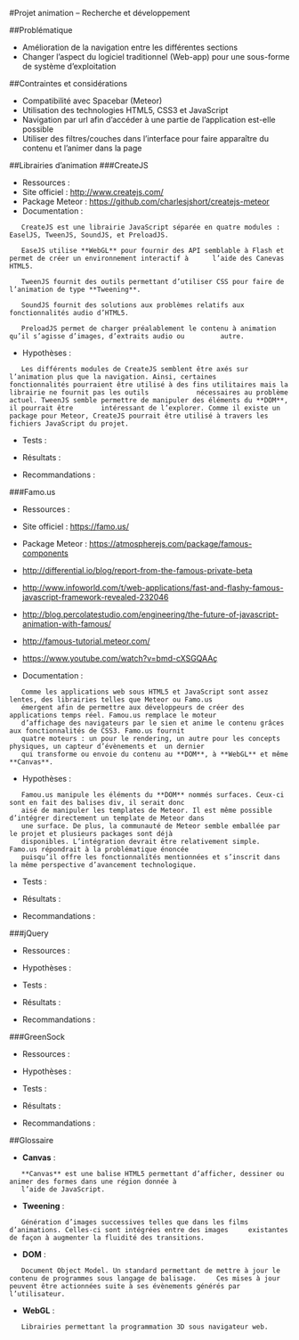 #Projet animation – Recherche et développement

##Problématique

*	Amélioration de la navigation entre les différentes sections
*	Changer l’aspect du logiciel traditionnel (Web-app) pour une sous-forme de système d’exploitation

##Contraintes et considérations

*	Compatibilité avec Spacebar (Meteor)
*	Utilisation des technologies HTML5, CSS3 et JavaScript
*	Navigation par url afin d’accéder à une partie de l’application est-elle possible
*	Utiliser des filtres/couches dans l’interface pour faire apparaître du contenu et l’animer dans la page

##Librairies d’animation 
###CreateJS
* Ressources :
 * Site officiel : http://www.createjs.com/
 * Package Meteor : https://github.com/charlesjshort/createjs-meteor
* Documentation :

~~~
   CreateJS est une librairie JavaScript séparée en quatre modules : EaselJS, TweenJS, SoundJS, et PreloadJS. 

   EaseJS utilise **WebGL** pour fournir des API semblable à Flash et permet de créer un environnement interactif à      l’aide des Canevas HTML5. 
   
   TweenJS fournit des outils permettant d’utiliser CSS pour faire de l’animation de type **Tweening**.
   
   SoundJS fournit des solutions aux problèmes relatifs aux fonctionnalités audio d’HTML5.
   
   PreloadJS permet de charger préalablement le contenu à animation qu’il s’agisse d’images, d’extraits audio ou         autre.
~~~
*	Hypothèses :

~~~
   Les différents modules de CreateJS semblent être axés sur l’animation plus que la navigation. Ainsi, certaines        fonctionnalités pourraient être utilisé à des fins utilitaires mais la librairie ne fournit pas les outils            nécessaires au problème actuel. TweenJS semble permettre de manipuler des éléments du **DOM**, il pourrait être       intéressant de l’explorer. Comme il existe un package pour Meteor, CreateJS pourrait être utilisé à travers les       fichiers JavaScript du projet.
~~~
*	Tests :

*	Résultats :

*	Recommandations :

###Famo.us
*	Ressources :
 * Site officiel : https://famo.us/
 * Package Meteor : https://atmospherejs.com/package/famous-components
 * http://differential.io/blog/report-from-the-famous-private-beta
 * http://www.infoworld.com/t/web-applications/fast-and-flashy-famous-javascript-framework-revealed-232046
 * http://blog.percolatestudio.com/engineering/the-future-of-javascript-animation-with-famous/
 * http://famous-tutorial.meteor.com/
 * https://www.youtube.com/watch?v=bmd-cXSGQAAç
 
*	Documentation : 

~~~
   Comme les applications web sous HTML5 et JavaScript sont assez lentes, des librairies telles que Meteor ou Famo.us
   émergent afin de permettre aux développeurs de créer des applications temps réel. Famou.us remplace le moteur
   d’affichage des navigateurs par le sien et anime le contenu grâces aux fonctionnalités de CSS3. Famo.us fournit
   quatre moteurs : un pour le rendering, un autre pour les concepts physiques, un capteur d’évènements et  un dernier
   qui transforme ou envoie du contenu au **DOM**, à **WebGL** et même **Canvas**.
~~~
*	Hypothèses :

~~~
   Famou.us manipule les éléments du **DOM** nommés surfaces. Ceux-ci sont en fait des balises div, il serait donc
   aisé de manipuler les templates de Meteor. Il est même possible d’intégrer directement un template de Meteor dans
   une surface. De plus, la communauté de Meteor semble emballée par le projet et plusieurs packages sont déjà
   disponibles. L’intégration devrait être relativement simple. Famo.us répondrait à la problématique énoncée
   puisqu’il offre les fonctionnalités mentionnées et s’inscrit dans la même perspective d’avancement technologique.
~~~
*	Tests :

*	Résultats :

*	Recommandations :

###jQuery
*	Ressources :

*	Hypothèses :

*	Tests :

*	Résultats :

*	Recommandations :

###GreenSock
*	Ressources :

*	Hypothèses :

*	Tests :

*	Résultats :

*	Recommandations :

##Glossaire

* **Canvas** :

~~~
   **Canvas** est une balise HTML5 permettant d’afficher, dessiner ou animer des formes dans une région donnée à
   l’aide de JavaScript.
~~~

* **Tweening** :

~~~
   Génération d’images successives telles que dans les films d’animations. Celles-ci sont intégrées entre des images     existantes de façon à augmenter la fluidité des transitions. 
~~~
* **DOM** :

~~~
   Document Object Model. Un standard permettant de mettre à jour le contenu de programmes sous langage de balisage.     Ces mises à jour peuvent être actionnées suite à ses évènements générés par l’utilisateur.
~~~
* **WebGL** :

~~~
   Librairies permettant la programmation 3D sous navigateur web.
~~~
